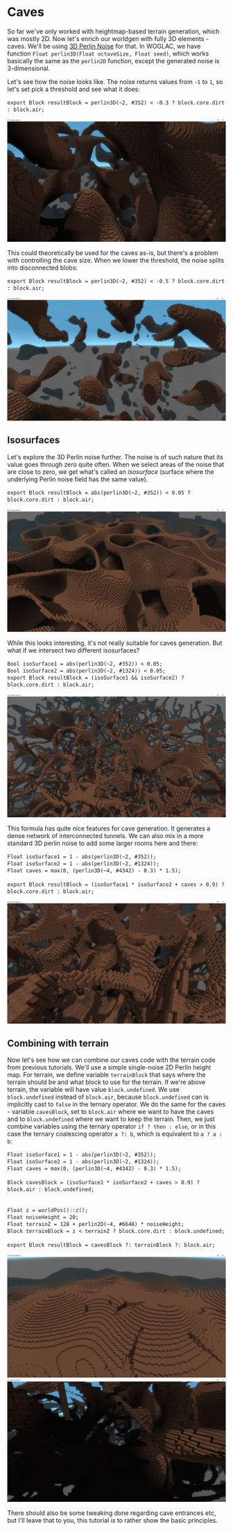 # Caves
So far we've only worked with heightmap-based terrain generation, which was mostly 2D. Now let's enrich our worldgen with fully 3D elements - caves. We'll be using [3D Perlin Noise](https://en.wikipedia.org/wiki/Perlin_noise) for that. In WOGLAC, we have function `Float perlin3D(Float octaveSize, Float seed)`, which works basically the same as the `perlin2D` function, except the generated noise is 3-dimensional.

Let's see how the noise looks like. The noise returns values from `-1` to `1`, so let's set pick a threshold and see what it does:
```WOGLAC
export Block resultBlock = perlin3D(~2, #352) < -0.3 ? block.core.dirt : block.air;
```
![](img/caves.jpg)

This could theoretically be used for the caves as-is, but there's a problem with controlling the cave size. When we lower the threshold, the noise splits into disconnected blobs:
```WOGLAC
export Block resultBlock = perlin3D(~2, #352) < -0.5 ? block.core.dirt : block.air;
```
![](img/caves2.jpg)

## Isosurfaces
Let's explore the 3D Perlin noise further. The noise is of such nature that its value goes through zero quite often. When we select areas of the noise that are close to zero, we get what's called an *isosurface* (surface where the underlying Perlin noise field has the same value).
```WOGLAC
export Block resultBlock = abs(perlin3D(~2, #352)) < 0.05 ? block.core.dirt : block.air;
```
![](img/caves3.jpg)

While this looks interesting, it's not really suitable for caves generation. But what if we intersect two different isosurfaces?
```WOGLAC
Bool isoSurface1 = abs(perlin3D(~2, #352)) < 0.05;
Bool isoSurface2 = abs(perlin3D(~2, #1324)) < 0.05;
export Block resultBlock = (isoSurface1 && isoSurface2) ? block.core.dirt : block.air;
```
![](img/caves4.jpg)

This formula has quite nice features for cave generation. It generates a dense network of interconnected tunnels. We can also mix in a more standard 3D perlin noise to add some larger rooms here and there:
```WOGLAC
Float isoSurface1 = 1 - abs(perlin3D(~2, #352));
Float isoSurface2 = 1 - abs(perlin3D(~2, #1324));
Float caves = max(0, (perlin3D(~4, #4342) - 0.3) * 1.5);

export Block resultBlock = (isoSurface1 * isoSurface2 + caves > 0.9) ? block.core.dirt : block.air;
```
![](img/caves7.jpg)

## Combining with terrain
Now let's see how we can combine our caves code with the terrain code from previous tutorials. We'll use a simple single-noise 2D Perlin height map. For terrain, we define variable `terrainBlock` that says where the terrain should be and what block to use for the terrain. If we're above terrain, the variable will have value `block.undefined`. We use `block.undefined` instead of `block.air`, because `block.undefined` can is implicitly cast to `false` in the ternary operator. We do the same for the caves - variable `cavesBlock`, set to `block.air` where we want to have the caves and to `block.undefined` where we want to keep the terrain. Then, we just combine variables using the ternary operator `if ? then : else`, or in this case the ternary coalescing operator `a ?: b`, which is equivalent to `a ? a : b`:

```WOGLAC
Float isoSurface1 = 1 - abs(perlin3D(~2, #352));
Float isoSurface2 = 1 - abs(perlin3D(~2, #1324));
Float caves = max(0, (perlin3D(~4, #4342) - 0.3) * 1.5);

Block cavesBlock = (isoSurface1 * isoSurface2 + caves > 0.9) ? block.air : block.undefined;


Float z = worldPos()::z();
Float noiseHeight = 20;
Float terrainZ = 128 + perlin2D(~4, #6648) * noiseHeight;
Block terrainBlock = z < terrainZ ? block.core.dirt : block.undefined;

export Block resultBlock = cavesBlock ?: terrainBlock ?: block.air;
```
![](img/caves8.jpg)
![](img/caves9.jpg)

There should also be some tweaking done regarding cave entrances etc, but I'll leave that to you, this tutorial is to rather show the basic principles.